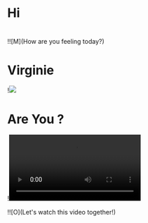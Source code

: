 # Hi

#

!![M](How are you feeling today?)

# Virginie

!![](https://www.youtube.com/embed/C8QY6i8HL_Y)


# Are You ?

!![](farris.mp4)

!![O](Let's watch this video together!)
